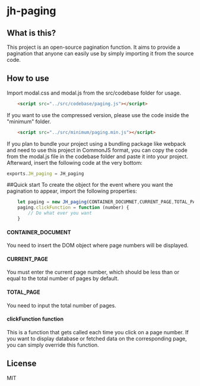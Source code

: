 # jh-paging

## What is this?
This project is an open-source pagination function. It aims to provide a pagination that anyone can easily use by simply importing it from the source code.

## How to use

Import modal.css and modal.js from the src/codebase folder for usage.
```html
    <script src="../src/codebase/paging.js"></script>
```

If you want to use the compressed version, please use the code inside the "minimum" folder.
```html
    <script src="../src/minimum/paging.min.js"></script>
```


If you plan to bundle your project using a bundling package like webpack and need to use this project in CommonJS format, you can copy the code from the modal.js file in the codebase folder and paste it into your project. Afterward, insert the following code at the very bottom:
```javascript
exports.JH_paging = JH_paging
```

##Quick start
To create the object for the event where you want the pagination to appear, import the following properties:

```javascript
    let paging = new JH_paging(CONTAINER_DOCUMNET,CURRENT_PAGE,TOTAL_PAGE)
    paging.clickFunction = function (number) {
        // Do what ever you want
    }

```
#### CONTAINER_DOCUMENT
You need to insert the DOM object where page numbers will be displayed.

#### CURRENT_PAGE
You must enter the current page number, which should be less than or equal to the total number of pages by default.

#### TOTAL_PAGE
You need to input the total number of pages.

#### clickFunction function
This is a function that gets called each time you click on a page number. If you want to display database or fetched data on the corresponding page, you can simply override this function.

## License

MIT
